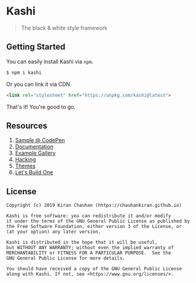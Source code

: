 # Kashi

> The black & white style framework

## Getting Started

You can easily install Kashi via `npm`.

```bash
$ npm i kashi
```

Or you can link it via CDN.

```html
<link rel="stylesheet" href="https://unpkg.com/kashi@latest">
```

That's it! You're good to go.

## Resources

1. [Sample @ CodePen](https://codepen.io/chauhankiran/pen/JjoNgNL)
1. [Documentation](https://chauhankiran.github.io/kashi/)
2. [Example Gallery](https://chauhankiran.github.io/kashi/examples/)
3. [Hacking](https://chauhankiran.github.io/kashi/hacking/)
4. [Themes](https://chauhankiran.github.io/kashi/themes/)
5. [Let's Build One](https://chauhankiran.github.io/kashi/build/)

## License

```
Copyright (c) 2019 Kiran Chauhan (https://chauhankiran.github.io)

Kashi is free software: you can redistribute it and/or modify
it under the terms of the GNU General Public License as published by
the Free Software Foundation, either version 3 of the License, or
(at your option) any later version.

Kashi is distributed in the hope that it will be useful,
but WITHOUT ANY WARRANTY; without even the implied warranty of
MERCHANTABILITY or FITNESS FOR A PARTICULAR PURPOSE.  See the
GNU General Public License for more details.

You should have received a copy of the GNU General Public License
along with Kashi. If not, see <https://www.gnu.org/licenses/>.
```
